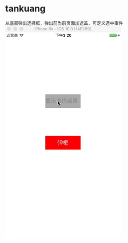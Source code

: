# tankuang
从底部弹出选择框，弹出前当前页面加遮盖，可定义选中事件
![image](https://github.com/baoyanlong/tankuang/blob/master/tankuang.gif)
